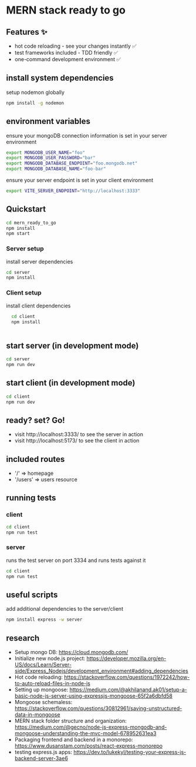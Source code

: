 # MERN stack ready to go

## Features ✨
* hot code reloading - see your changes instantly ✅
* test frameworks included - TDD friendly ✅
* one-command development environment ✅

## install system dependencies
setup nodemon globally

``` bash
npm install -g nodemon
```

## environment variables
ensure your mongoDB connection information is set in your server environment 

``` bash
export MONGODB_USER_NAME="foo"
export MONGODB_USER_PASSWORD="bar"
export MONGODB_DATABASE_ENDPOINT="foo.mongodb.net"
export MONGODB_DATABASE_NAME="foo-bar"
```
ensure your server endpoint is set in your client environment

``` bash
export VITE_SERVER_ENDPOINT="http://localhost:3333"
```

## Quickstart
``` bash
cd mern_ready_to_go
npm install 
npm start
```

### Server setup
install server dependencies 

``` bash
cd server
npm install
```

### Client setup
install client dependencies
``` bash
  cd client
  npm install
  
```

## start server (in development mode)

``` bash
cd server
npm run dev
```

## start client (in development mode)

``` bash
cd client
npm run dev
```

## ready? set? Go!

* visit http://localhost:3333/ to see the server in action
* visit http://localhost:5173/ to see the client in action

## included routes

* '/' => homepage
* '/users' => users resource

## running tests

### client

``` bash
cd client
npm run test
```
### server
runs the test server on port 3334 and runs tests against it
``` bash
cd client
npm run test
```

## useful scripts

add additional dependencies to the server/client 

``` bash
npm install express -w server
```

## research

* Setup mongo DB: https://cloud.mongodb.com/
* Initialize new node.js project: https://developer.mozilla.org/en-US/docs/Learn/Server-side/Express_Nodejs/development_environment#adding_dependencies
* Hot code reloading: https://stackoverflow.com/questions/1972242/how-to-auto-reload-files-in-node-js
* Setting up mongoose: https://medium.com/@akhilanand.ak01/setup-a-basic-node-js-server-using-expressjs-mongoose-65f2a6dbfd58
* Mongoose schemaless: https://stackoverflow.com/questions/30812961/saving-unstructured-data-in-mongoose
* MERN stack folder structure and organization: https://medium.com/@gecno/node-js-express-mongodb-and-mongoose-understanding-the-mvc-model-678952631ea3
* Packaging frontend and backend in a monorepo: https://www.dusanstam.com/posts/react-express-monorepo
* testing express.js apps: https://dev.to/lukekyl/testing-your-express-js-backend-server-3ae6
